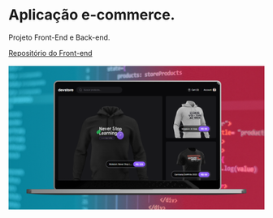 <h1>Aplicação e-commerce.</h1>
<p>Projeto Front-End e Back-end.</p>
<a href="https://github.com/VitoriaLuizaDeveloper/devstore">Repositório do Front-end</a>
</br></br>
<img src="./src/assets/devstore.webp">